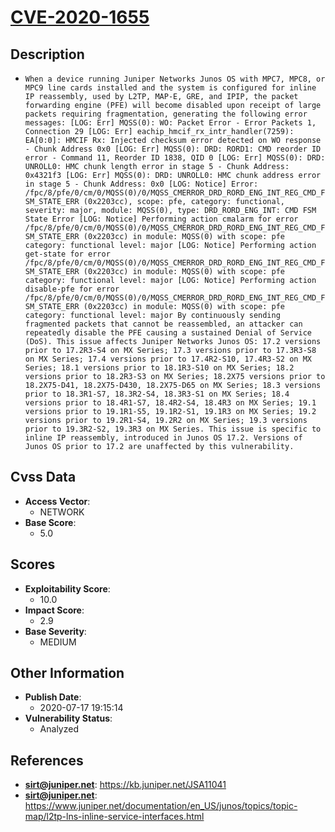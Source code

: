 
# [CVE-2020-1655](https://cve.mitre.org/cgi-bin/cvename.cgi?name=CVE-2020-1655)

## Description

- `When a device running Juniper Networks Junos OS with MPC7, MPC8, or MPC9 line cards installed and the system is configured for inline IP reassembly, used by L2TP, MAP-E, GRE, and IPIP, the packet forwarding engine (PFE) will become disabled upon receipt of large packets requiring fragmentation, generating the following error messages: [LOG: Err] MQSS(0): WO: Packet Error - Error Packets 1, Connection 29 [LOG: Err] eachip_hmcif_rx_intr_handler(7259): EA[0:0]: HMCIF Rx: Injected checksum error detected on WO response - Chunk Address 0x0 [LOG: Err] MQSS(0): DRD: RORD1: CMD reorder ID error - Command 11, Reorder ID 1838, QID 0 [LOG: Err] MQSS(0): DRD: UNROLL0: HMC chunk length error in stage 5 - Chunk Address: 0x4321f3 [LOG: Err] MQSS(0): DRD: UNROLL0: HMC chunk address error in stage 5 - Chunk Address: 0x0 [LOG: Notice] Error: /fpc/8/pfe/0/cm/0/MQSS(0)/0/MQSS_CMERROR_DRD_RORD_ENG_INT_REG_CMD_FSM_STATE_ERR (0x2203cc), scope: pfe, category: functional, severity: major, module: MQSS(0), type: DRD_RORD_ENG_INT: CMD FSM State Error [LOG: Notice] Performing action cmalarm for error /fpc/8/pfe/0/cm/0/MQSS(0)/0/MQSS_CMERROR_DRD_RORD_ENG_INT_REG_CMD_FSM_STATE_ERR (0x2203cc) in module: MQSS(0) with scope: pfe category: functional level: major [LOG: Notice] Performing action get-state for error /fpc/8/pfe/0/cm/0/MQSS(0)/0/MQSS_CMERROR_DRD_RORD_ENG_INT_REG_CMD_FSM_STATE_ERR (0x2203cc) in module: MQSS(0) with scope: pfe category: functional level: major [LOG: Notice] Performing action disable-pfe for error /fpc/8/pfe/0/cm/0/MQSS(0)/0/MQSS_CMERROR_DRD_RORD_ENG_INT_REG_CMD_FSM_STATE_ERR (0x2203cc) in module: MQSS(0) with scope: pfe category: functional level: major By continuously sending fragmented packets that cannot be reassembled, an attacker can repeatedly disable the PFE causing a sustained Denial of Service (DoS). This issue affects Juniper Networks Junos OS: 17.2 versions prior to 17.2R3-S4 on MX Series; 17.3 versions prior to 17.3R3-S8 on MX Series; 17.4 versions prior to 17.4R2-S10, 17.4R3-S2 on MX Series; 18.1 versions prior to 18.1R3-S10 on MX Series; 18.2 versions prior to 18.2R3-S3 on MX Series; 18.2X75 versions prior to 18.2X75-D41, 18.2X75-D430, 18.2X75-D65 on MX Series; 18.3 versions prior to 18.3R1-S7, 18.3R2-S4, 18.3R3-S1 on MX Series; 18.4 versions prior to 18.4R1-S7, 18.4R2-S4, 18.4R3 on MX Series; 19.1 versions prior to 19.1R1-S5, 19.1R2-S1, 19.1R3 on MX Series; 19.2 versions prior to 19.2R1-S4, 19.2R2 on MX Series; 19.3 versions prior to 19.3R2-S2, 19.3R3 on MX Series. This issue is specific to inline IP reassembly, introduced in Junos OS 17.2. Versions of Junos OS prior to 17.2 are unaffected by this vulnerability.`

## Cvss Data

- **Access Vector**:
  - NETWORK
- **Base Score**:
  - 5.0

## Scores

- **Exploitability Score**:
  - 10.0
- **Impact Score**:
  - 2.9
- **Base Severity**:
  - MEDIUM

## Other Information

- **Publish Date**:
  - 2020-07-17 19:15:14
- **Vulnerability Status**:
  - Analyzed

## References

- **sirt@juniper.net**: https://kb.juniper.net/JSA11041
- **sirt@juniper.net**: https://www.juniper.net/documentation/en_US/junos/topics/topic-map/l2tp-lns-inline-service-interfaces.html
